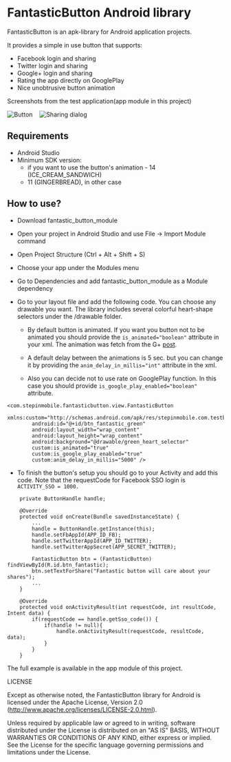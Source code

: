 FantasticButton Android library
=====

FantasticButton is an apk-library for Android application projects.

It provides a simple in use button that supports:
- Facebook login and sharing
- Twitter login and sharing
- Google+ login and sharing
- Rating the app directly on GooglePlay
- Nice unobtrusive button animation

Screenshots from the test application(app module in this project)

![](https://dl.dropboxusercontent.com/u/18433348/fantastic_btn_1.png "Button")&nbsp;&nbsp;&nbsp;&nbsp;![](https://dl.dropboxusercontent.com/u/18433348/fantastic_btn_dlg.png "Sharing dialog")

## Requirements
- Android Studio
- Minimum SDK version:
	- if you want to use the button's animation - 14 (ICE_CREAM_SANDWICH)
	- 11 (GINGERBREAD), in other case

## How to use?

- Download fantastic_button_module
- Open your project in Android Studio and use File -> Import Module command
- Open Project Structure (Ctrl + Alt + Shift + S)
- Choose your app under the Modules menu
- Go to Dependencies and add fantastic_button_module as a Module dependency

- Go to your layout file and add the following code. You can choose any drawable you want.
The library includes several colorful heart-shape selectors under the /drawable folder.

  * By default button is animated. If you want you button not to be animated you should provide the ```is_animated="boolean"``` attribute in your xml. 
The animation was fetch from the G+ [post](https://plus.google.com/+CyrilMottier/posts/FABaJhRMCuy).

  * A default delay between the animations is 5 sec. but you can change it by providing
the ```anim_delay_in_millis="int"``` attribute in the xml.

  * Also you can decide not to use rate on GooglePlay function. In this case you should
provide ``` is_google_play_enabled="boolean" ``` attribute.

```android
<com.stepinmobile.fantasticbutton.view.FantasticButton
        xmlns:custom="http://schemas.android.com/apk/res/stepinmobile.com.testbutton"
        android:id="@+id/btn_fantastic_green"
        android:layout_width="wrap_content"
        android:layout_height="wrap_content"
        android:background="@drawable/green_heart_selector"
        custom:is_animated="true"
        custom:is_google_play_enabled="true"
        custom:anim_delay_in_millis="5000" />
```

- To finish the button's setup you should go to your Activity and add this code. Note that
the requestCode for Facebook SSO login is ``` ACTIVITY_SSO = 1000.```

```android
	private ButtonHandle handle;

	@Override
    protected void onCreate(Bundle savedInstanceState) {
    	...
		handle = ButtonHandle.getInstance(this);
        handle.setFbAppId(APP_ID_FB);
        handle.setTwitterAppId(APP_ID_TWITTER);
        handle.setTwitterAppSecret(APP_SECRET_TWITTER);

        FantasticButton btn = (FantasticButton) findViewById(R.id.btn_fantastic);
        btn.setTextForShare("Fantastic button will care about your shares");
        ...
    }

    @Override
    protected void onActivityResult(int requestCode, int resultCode, Intent data) {
        if(requestCode == handle.getSso_code()) {
            if(handle != null){
                handle.onActivityResult(requestCode, resultCode, data);
            }
        }
    }
```
The full example is available in the app module of this project.

LICENSE

Except as otherwise noted, the FantasticButton library for Android is licensed under the Apache License, Version 2.0 (http://www.apache.org/licenses/LICENSE-2.0.html).

Unless required by applicable law or agreed to in writing, software distributed under the License is distributed on an "AS IS" BASIS, WITHOUT WARRANTIES OR CONDITIONS OF ANY KIND, either express or implied.  See the License for the specific language governing permissions and limitations under the License.
